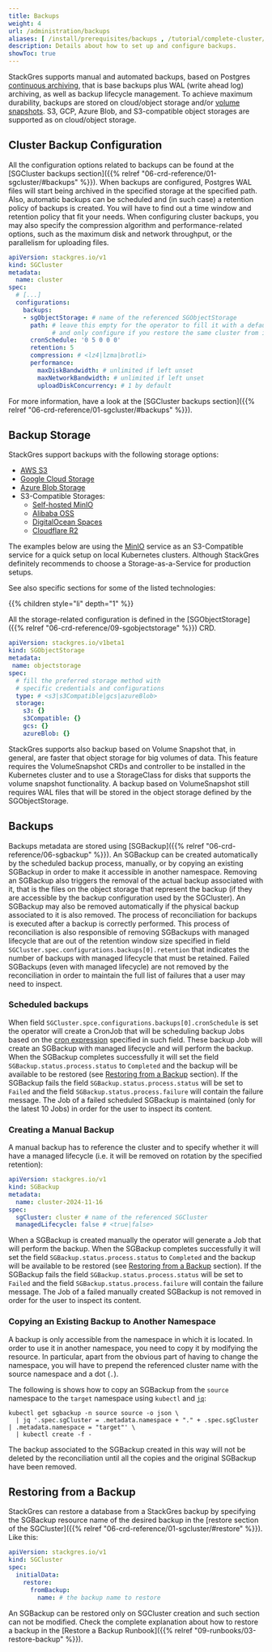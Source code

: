 ```yaml
---
title: Backups
weight: 4
url: /administration/backups
aliases: [ /install/prerequisites/backups , /tutorial/complete-cluster/backup-configuration ]
description: Details about how to set up and configure backups.
showToc: true
---
```


StackGres supports manual and automated backups, based on Postgres [continuous archiving](https://www.postgresql.org/docs/current/continuous-archiving.html), that is base backups plus WAL (write ahead log) archiving, as well as backup lifecycle management.
To achieve maximum durability, backups are stored on cloud/object storage and/or [volume snapshots](https://kubernetes.io/docs/concepts/storage/volume-snapshots/).
S3, GCP, Azure Blob, and S3-compatible object storages are supported as on cloud/object storage.

## Cluster Backup Configuration

All the configuration options related to backups can be found at the [SGCluster backups section]({{% relref "06-crd-reference/01-sgcluster/#backups" %}}).
When backups are configured, Postgres WAL files will start being archived in the specified storage at the specified path.
Also, automatic backups can be scheduled and (in such case) a retention policy of backups is created.
You will have to find out a time window and retention policy that fit your needs.
When configuring cluster backups, you may also specify the compression algorithm and performance-related options, such as the maximum disk and network throughput, or the parallelism for uploading files.

```yaml
apiVersion: stackgres.io/v1
kind: SGCluster
metadata:
  name: cluster
spec:
  # [...]
  configurations:
    backups:
    - sgObjectStorage: # name of the referenced SGObjectStorage
      path: # leave this empty for the operator to fill it with a default value
            # and only configure if you restore the same cluster from its own backup
      cronSchedule: '0 5 0 0 0'
      retention: 5
      compression: # <lz4|lzma|brotli>
      performance:
        maxDiskBandwidth: # unlimited if left unset
        maxNetworkBandwidth: # unlimited if left unset
        uploadDiskConcurrency: # 1 by default
```

For more information, have a look at the [SGCluster backups section]({{% relref "06-crd-reference/01-sgcluster/#backups" %}}).


## Backup Storage

StackGres support backups with the following storage options:

* [AWS S3](https://aws.amazon.com/s3/)
* [Google Cloud Storage](https://cloud.google.com/storage)
* [Azure Blob Storage](https://azure.microsoft.com/en-us/products/storage/blobs)
* S3-Compatible Storages:
  * [Self-hosted MinIO](https://min.io/)
  * [Alibaba OSS](https://www.alibabacloud.com/en/product/object-storage-service)
  * [DigitalOcean Spaces](https://www.digitalocean.com/products/spaces)
  * [Cloudflare R2](https://developers.cloudflare.com/r2/)

The examples below are using the [MinIO](https://min.io/) service as an S3-Compatible service for a quick setup on local Kubernetes clusters.
Although StackGres definitely recommends to choose a Storage-as-a-Service for production setups.

See also specific sections for some of the listed technologies:

{{% children style="li" depth="1" %}}

All the storage-related configuration is defined in the [SGObjectStorage]({{% relref "06-crd-reference/09-sgobjectstorage" %}}) CRD.

```yaml
apiVersion: stackgres.io/v1beta1
kind: SGObjectStorage
metadata:
 name: objectstorage
spec:
  # fill the preferred storage method with
  # specific credentials and configurations
  type: # <s3|s3Compatible|gcs|azureBlob>
  storage:
    s3: {}
    s3Compatible: {}
    gcs: {}
    azureBlob: {}
```

StackGres supports also backup based on Volume Snapshot that, in general, are faster that object storage for big volumes of data. This feature requires the VolumeSnapshot CRDs and controller to be installed in the Kubernetes cluster and to use a StorageClass for disks that supports the volume snapshot functionality. A backup based on VolumeSnapshot still requires WAL files that will be stored in the object storage defined by the SGObjectStorage.

## Backups

Backups metadata are stored using [SGBackup]({{% relref "06-crd-reference/06-sgbackup" %}}).
An SGBackup can be created automatically by the scheduled backup process, manually, or by copying an existing SGBackup in order to make it accessible in another namespace.
Removing an SGBackup also triggers the removal of the actual backup associated with it, that is the files on the object storage that represent the backup (if they are accessible by the backup configuration used by the SGCluster). An SGBackup may also be removed automatically if the physical backup associated to it is also removed. The process of reconciliation for backups is executed after a backup is correctly performed. This process of reconciliation is also responsible of removing SGBackups with managed lifecycle that are out of the retention window size specified in field `SGCluster.spec.configurations.backups[0].retention` that indicates the number of backups with managed lifecycle that must be retained. Failed SGBackups (even with managed lifecycle) are not removed by the reconciliation in order to maintain the full list of failures that a user may need to inspect.

### Scheduled backups

When field `SGCluster.spce.configurations.backups[0].cronSchedule` is set the operator will create a CronJob that will be scheduling backup Jobs based on the [cron expression](https://en.wikipedia.org/wiki/Cron) specified in such field. These backup Job will create an SGBackup with managed lifecycle and will perform the backup. When the SGBackup completes successfully it will set the field `SGBackup.status.process.status` to `Completed` and the backup will be available to be restored (see [Restoring from a Backup](#restoring-from-a-backup) section). If the SGBackup fails the field `SGBackup.status.process.status` will be set to `Failed` and the field `SGBackup.status.process.failure` will contain the failure message. The Job of a failed scheduled SGBackup is maintained (only for the latest 10 Jobs) in order for the user to inspect its content.

### Creating a Manual Backup

A manual backup has to reference the cluster and to specify whether it will have a managed lifecycle (i.e. it will be removed on rotation by the specified retention):

```yaml
apiVersion: stackgres.io/v1
kind: SGBackup
metadata:
  name: cluster-2024-11-16
spec:
  sgCluster: cluster # name of the referenced SGCluster
  managedLifecycle: false # <true|false>
```

When a SGBackup is created manually the operator will generate a Job that will perform the backup. When the SGBackup completes successfully it will set the field `SGBackup.status.process.status` to `Completed` and the backup will be available to be restored (see [Restoring from a Backup](#restoring-from-a-backup) section). If the SGBackup fails the field `SGBackup.status.process.status` will be set to `Failed` and the field `SGBackup.status.process.failure` will contain the failure message. The Job of a failed manually created SGBackup is not removed in order for the user to inspect its content.

### Copying an Existing Backup to Another Namespace

A backup is only accessible from the namespace in which it is located.
In order to use it in another namespace, you need to copy it by modifying the resource. In particular, apart from the obvious part of having to change the namespace, you will have to prepend the referenced cluster name with the source namespace and a dot (`.`).

The following is shows how to copy an SGBackup from the `source` namespace to the `target` namespace using `kubectl` and [`jq`](https://stedolan.github.io/jq/):

```
kubectl get sgbackup -n source source -o json \
  | jq '.spec.sgCluster = .metadata.namespace + "." + .spec.sgCluster | .metadata.namespace = "target"' \
  | kubectl create -f -
```

The backup associated to the SGBackup created in this way will not be deleted by the reconciliation until all the copies and the original SGBackup have been removed.

## Restoring from a Backup

StackGres can restore a database from a StackGres backup by specifying the SGBackup resource name of the desired backup in the [restore section of the SGCluster]({{% relref "06-crd-reference/01-sgcluster/#restore" %}}).
Like this:

```yaml
apiVersion: stackgres.io/v1
kind: SGCluster
spec:
  initialData:
    restore:
      fromBackup:
        name: # the backup name to restore
```

An SGBackup can be restored only on SGCluster creation and such section can not be modified.
Check the complete explanation about how to restore a backup in the [Restore a Backup Runbook]({{% relref "09-runbooks/03-restore-backup" %}}).